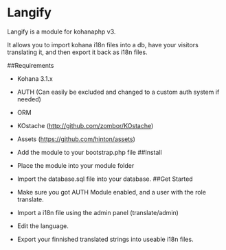 # Langify

Langify is a module for kohanaphp v3.

It allows you to import kohana i18n files into a db, have your visitors translating it, and then export it back as i18n files.

##Requirements
* Kohana 3.1.x
* AUTH (Can easily be excluded and changed to a custom auth system if needed)
* ORM
* KOstache (http://github.com/zombor/KOstache)
* Assets (https://github.com/hinton/assets)

* Add the module to your bootstrap.php file
##Install
* Place the module into your module folder
* Import the database.sql file into your database.
##Get Started


* Make sure you got AUTH Module enabled, and a user with the role translate.
* Import a i18n file using the admin panel (translate/admin)
* Edit the language.
* Export your finnished translated strings into useable i18n files.
